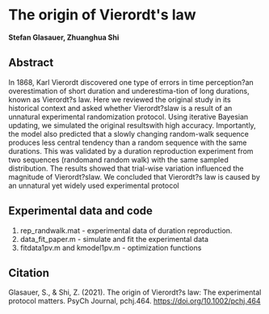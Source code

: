 # The origin of Vierordt's law

**Stefan Glasauer, Zhuanghua Shi**

## Abstract

In 1868, Karl Vierordt discovered one type of errors in time perception?an overestimation of short duration and underestima-tion 
of long durations, known as Vierordt?s law. Here we reviewed the original study in its historical context and 
asked whether Vierordt?slaw is a result of an unnatural experimental randomization protocol. 
Using iterative Bayesian updating, we simulated the original resultswith high accuracy. 
Importantly, the model also predicted that a slowly changing random-walk sequence produces less central tendency 
than a random sequence with the same durations. This was validated by a duration reproduction experiment 
from two sequences (randomand random walk) with the same sampled distribution. 
The results showed that trial-wise variation influenced the magnitude of Vierordt?slaw. 
We concluded that Vierordt?s law is caused by an unnatural yet widely used experimental protocol


## Experimental data and code

1. rep_randwalk.mat - experimental data of duration reproduction.
2. data_fit_paper.m - simulate and fit the experimental data
3. fitdata1pv.m and kmodel1pv.m - optimization functions

## Citation
Glasauer, S., & Shi, Z. (2021). The origin of Vierordt?s law: The experimental protocol matters. PsyCh Journal, pchj.464. https://doi.org/10.1002/pchj.464
